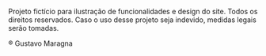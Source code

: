 Projeto fictício para ilustração de funcionalidades e design do site. Todos os direitos reservados. Caso o uso desse projeto seja indevido, medidas legais serão tomadas.

® Gustavo Maragna
